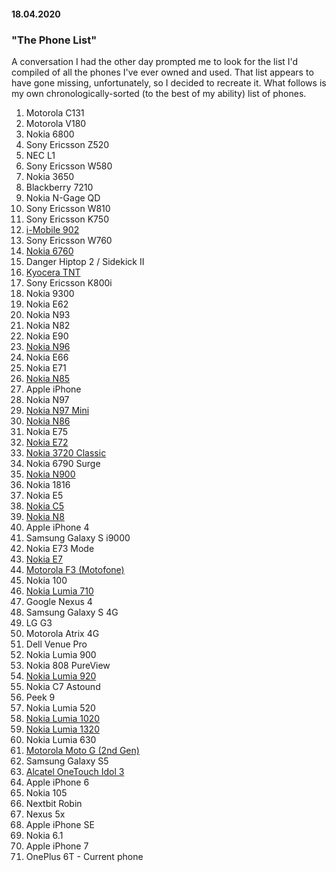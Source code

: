 #### 18.04.2020
### "The Phone List"

A conversation I had the other day prompted me to look for the list I'd compiled of all the phones I've ever owned and used.  That list appears to have gone missing, unfortunately, so I decided to recreate it.  What follows is my own chronologically-sorted (to the best of my ability) list of phones.

1. Motorola C131
2. Motorola V180
3. Nokia 6800
4. Sony Ericsson Z520
5. NEC L1
6. Sony Ericsson W580
7. Nokia 3650
8. Blackberry 7210
9. Nokia N-Gage QD
10. Sony Ericsson W810
11. Sony Ericsson K750
12. [i-Mobile 902](../2013/2013-03-21-my-first-true-camera-phone-i-mobile-902.md) <!-- Yeah, I know, there's three 12s -->
12. Sony Ericsson W760
12. [Nokia 6760](../2010/2010-06-23-nokia-6760-review.md)
13. Danger Hiptop 2 / Sidekick II
13. [Kyocera TNT](../2010/2010-02-23-review-kyocera-tnt-virgin-mobile.md) <!-- Yeah, I know, also two 13s -->
14. Sony Ericsson K800i
15. Nokia 9300
16. Nokia E62
17. Nokia N93
18. Nokia N82
19. Nokia E90
20. [Nokia N96](../2010/2010-02-07-thoughts-nokia-n96.md)
21. Nokia E66
22. Nokia E71
23. [Nokia N85](../2010/2010-05-13-nokia-n86-n85-review.md)
24. Apple iPhone
25. Nokia N97
26. [Nokia N97 Mini](../2010/2010-04-14-nokia-n97-review.md)
27. [Nokia N86](../2010/2010-05-13-nokia-n86-n85-review.md)
28. Nokia E75
29. [Nokia E72](../2010/2010-05-18-nokia-e72-review.md)
30. [Nokia 3720 Classic](../2010/2010-10-17-nokia-3720-classic-review.md)
31. Nokia 6790 Surge
32. [Nokia N900](../2010/2010-10-08-n900-review.md)
33. Nokia 1816
34. Nokia E5
35. [Nokia C5](../2010/2010-10-13-nokia-c5-review.md)
36. [Nokia N8](../2011/2011-03-18-nokia-n8-review.md)
37. Apple iPhone 4
38. Samsung Galaxy S i9000
39. Nokia E73 Mode
40. [Nokia E7](../2010/2010-05-18-nokia-e72-review.md)
41. [Motorola F3 (Motofone)](../2010/2010-08-23-motorola-f3-thoughts.md)
42. Nokia 100
43. [Nokia Lumia 710](../2012/2012-01-25-nokia-lumia-710-review.md)
44. Google Nexus 4
45. Samsung Galaxy S 4G
46. LG G3
47. Motorola Atrix 4G
48. Dell Venue Pro
49. Nokia Lumia 900
50. Nokia 808 PureView
51. [Nokia Lumia 920](../2013/2013-01-08-nokia-lumia-920-review.md)
52. Nokia C7 Astound
53. Peek 9
54. Nokia Lumia 520
55. [Nokia Lumia 1020](../2014/2014-01-15-nokia-lumia-1020-photography-review.md)
56. [Nokia Lumia 1320](../2014/2014-03-26-nokia-lumia-1320-review_26.md)
57. Nokia Lumia 630
58. [Motorola Moto G (2nd Gen)](../2015/2015-02-05-moto-g-2nd-generation-2014-review.md)
59. Samsung Galaxy S5
60. [Alcatel OneTouch Idol 3](../2015/2015-06-09-blitzschnell-review-alcatel-onetouch.md)
61. Apple iPhone 6
62. Nokia 105
63. Nextbit Robin
64. Nexus 5x
65. Apple iPhone SE
66. Nokia 6.1
67. Apple iPhone 7
68. OnePlus 6T - Current phone